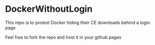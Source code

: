 # DockerWithoutLogin
This repo is to protest Docker hiding their CE downloads behind a login page

Feel free to fork the repo and host it in your github pages
